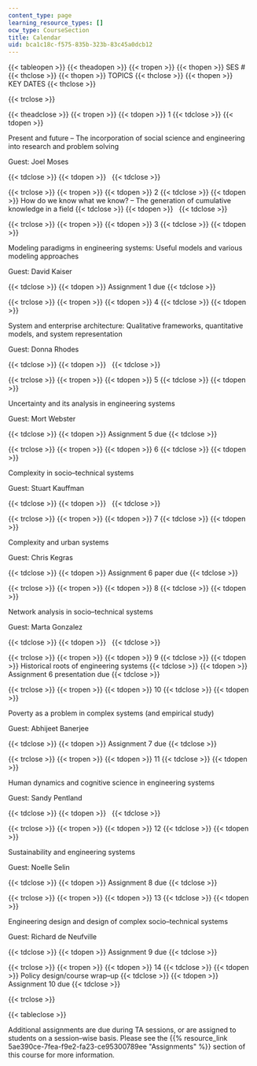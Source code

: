 ```yaml
---
content_type: page
learning_resource_types: []
ocw_type: CourseSection
title: Calendar
uid: bca1c18c-f575-835b-323b-83c45a0dcb12
---
```


{{< tableopen >}}
{{< theadopen >}}
{{< tropen >}}
{{< thopen >}}
SES #
{{< thclose >}}
{{< thopen >}}
TOPICS
{{< thclose >}}
{{< thopen >}}
KEY DATES
{{< thclose >}}

{{< trclose >}}

{{< theadclose >}}
{{< tropen >}}
{{< tdopen >}}
1
{{< tdclose >}}
{{< tdopen >}}


Present and future – The incorporation of social science and engineering into research and problem solving

Guest: Joel Moses


{{< tdclose >}}
{{< tdopen >}}
 
{{< tdclose >}}

{{< trclose >}}
{{< tropen >}}
{{< tdopen >}}
2
{{< tdclose >}}
{{< tdopen >}}
How do we know what we know? – The generation of cumulative knowledge in a field
{{< tdclose >}}
{{< tdopen >}}
 
{{< tdclose >}}

{{< trclose >}}
{{< tropen >}}
{{< tdopen >}}
3
{{< tdclose >}}
{{< tdopen >}}


Modeling paradigms in engineering systems: Useful models and various modeling approaches

Guest: David Kaiser


{{< tdclose >}}
{{< tdopen >}}
Assignment 1 due
{{< tdclose >}}

{{< trclose >}}
{{< tropen >}}
{{< tdopen >}}
4
{{< tdclose >}}
{{< tdopen >}}


System and enterprise architecture: Qualitative frameworks, quantitative models, and system representation

Guest: Donna Rhodes


{{< tdclose >}}
{{< tdopen >}}
 
{{< tdclose >}}

{{< trclose >}}
{{< tropen >}}
{{< tdopen >}}
5
{{< tdclose >}}
{{< tdopen >}}


Uncertainty and its analysis in engineering systems

Guest: Mort Webster


{{< tdclose >}}
{{< tdopen >}}
Assignment 5 due
{{< tdclose >}}

{{< trclose >}}
{{< tropen >}}
{{< tdopen >}}
6
{{< tdclose >}}
{{< tdopen >}}


Complexity in socio–technical systems

Guest: Stuart Kauffman


{{< tdclose >}}
{{< tdopen >}}
 
{{< tdclose >}}

{{< trclose >}}
{{< tropen >}}
{{< tdopen >}}
7
{{< tdclose >}}
{{< tdopen >}}


Complexity and urban systems

Guest: Chris Kegras


{{< tdclose >}}
{{< tdopen >}}
Assignment 6 paper due
{{< tdclose >}}

{{< trclose >}}
{{< tropen >}}
{{< tdopen >}}
8
{{< tdclose >}}
{{< tdopen >}}


Network analysis in socio–technical systems

Guest: Marta Gonzalez


{{< tdclose >}}
{{< tdopen >}}
 
{{< tdclose >}}

{{< trclose >}}
{{< tropen >}}
{{< tdopen >}}
9
{{< tdclose >}}
{{< tdopen >}}
Historical roots of engineering systems
{{< tdclose >}}
{{< tdopen >}}
Assignment 6 presentation due
{{< tdclose >}}

{{< trclose >}}
{{< tropen >}}
{{< tdopen >}}
10
{{< tdclose >}}
{{< tdopen >}}


Poverty as a problem in complex systems (and empirical study)

Guest: Abhijeet Banerjee


{{< tdclose >}}
{{< tdopen >}}
Assignment 7 due
{{< tdclose >}}

{{< trclose >}}
{{< tropen >}}
{{< tdopen >}}
11
{{< tdclose >}}
{{< tdopen >}}


Human dynamics and cognitive science in engineering systems

Guest: Sandy Pentland


{{< tdclose >}}
{{< tdopen >}}
 
{{< tdclose >}}

{{< trclose >}}
{{< tropen >}}
{{< tdopen >}}
12
{{< tdclose >}}
{{< tdopen >}}


Sustainability and engineering systems

Guest: Noelle Selin


{{< tdclose >}}
{{< tdopen >}}
Assignment 8 due
{{< tdclose >}}

{{< trclose >}}
{{< tropen >}}
{{< tdopen >}}
13
{{< tdclose >}}
{{< tdopen >}}


Engineering design and design of complex socio–technical systems

Guest: Richard de Neufville


{{< tdclose >}}
{{< tdopen >}}
Assignment 9 due
{{< tdclose >}}

{{< trclose >}}
{{< tropen >}}
{{< tdopen >}}
14
{{< tdclose >}}
{{< tdopen >}}
Policy design/course wrap–up
{{< tdclose >}}
{{< tdopen >}}
Assignment 10 due
{{< tdclose >}}

{{< trclose >}}

{{< tableclose >}}

Additional assignments are due during TA sessions, or are assigned to students on a session–wise basis. Please see the {{% resource_link 5ae390ce-7fea-f9e2-fa23-ce95300789ee "Assignments" %}} section of this course for more information.
